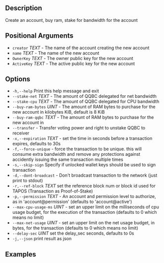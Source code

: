 ## Description

Create an account, buy ram, stake for bandwidth for the account

## Positional Arguments
- `creator` _TEXT_  - The name of the account creating the new account
- `name` _TEXT_  - The name of the new account
- `OwnerKey` _TEXT_  - The owner public key for the new account
- `ActiveKey` _TEXT_  - The active public key for the new account
## Options
- `-h,--help` Print this help message and exit
- `--stake-net` _TEXT_ - The amount of QQBC delegated for net bandwidth
- `--stake-cpu` _TEXT_  - The amount of QQBC delegated for CPU bandwidth
- `--buy-ram-bytes` _UINT_ - The amount of RAM bytes to purchase for the new account in kilobytes KiB, default is 8 KiB
- `--buy-ram-qqbc` _TEXT_ - The amount of RAM bytes to purchase for the new account in 
- `--transfer` - Transfer voting power and right to unstake QQBC to receiver
- `-x,--expiration` _TEXT_ - set the time in seconds before a transaction expires, defaults to 30s
- `-f,--force-unique` - force the transaction to be unique. this will consume extra bandwidth and remove any protections against accidently issuing the same transaction multiple times
- `-s,--skip-sign` Specify if unlocked wallet keys should be used to sign transaction
- `-d,--dont-broadcast` - Don't broadcast transaction to the network (just print to stdout)
- `-r,--ref-block` _TEXT_         set the reference block num or block id used for TAPOS (Transaction as Proof-of-Stake)
- `-p,--permission`  _TEXT_ - An account and permission level to authorize, as in 'account@permission' (defaults to 'account@active')
- `--max-cpu-usage-ms` _UINT_ - set an upper limit on the milliseconds of cpu usage budget, for the execution of the transaction (defaults to 0 which means no limit)
- `--max-net-usage` _UINT_ - set an upper limit on the net usage budget, in bytes, for the transaction (defaults to 0 which means no limit)
- `--delay-sec` _UINT_            set the delay_sec seconds, defaults to 0s
- `-j,--json` print result as json

## Examples
